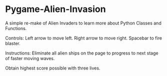 # Pygame-Alien-Invasion

A simple re-make of Alien Invaders to learn more about Python Classes and Functions.

Controls:
Left arrow to move left.
Right arrow to move right.
Spacebar to fire blaster.

Instructions:
Eliminate all alien ships on the page to progress to next stage of faster moving waves.

Obtain highest score possible with three lives.
